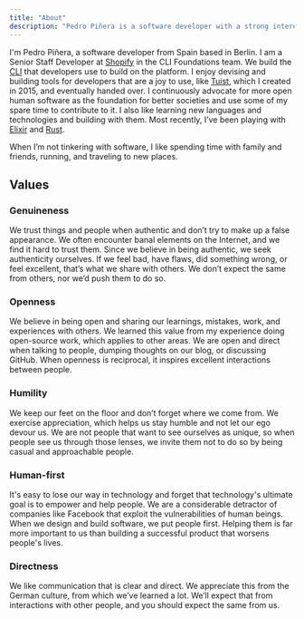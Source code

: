 ```yaml
---
title: "About"
description: "Pedro Piñera is a software developer with a strong interest in building great developer experiences."
---
```


I'm Pedro Piñera, a software developer from Spain based in Berlin.
I am a Senior Staff Developer at [Shopify](https://shopify.com) in the CLI Foundations team.
We build the [CLI](https://github.com/shopify/cli) that developers use to build on the platform.
I enjoy devising and building tools for developers that are a joy to use,
like [Tuist](https://tuist.io), which I created in 2015, and eventually handed over.
I continuously advocate for more open human software as the foundation for better societies and use some of my spare time to contribute to it. I also like learning new languages and technologies and building with them. Most recently, I’ve been playing with [Elixir](https://elixir-lang.org/) and [Rust](https://www.rust-lang.org/).

When I’m not tinkering with software, I like spending time with family and friends, running, and traveling to new places.

## Values

### Genuineness
We trust things and people when authentic and don’t try to make up a false appearance. We often encounter banal elements on the Internet, and we find it hard to trust them. Since we believe in being authentic, we seek authenticity ourselves. If we feel bad, have flaws, did something wrong, or feel excellent, that’s what we share with others. We don’t expect the same from others, nor we’d push them to do so.

### Openness
We believe in being open and sharing our learnings, mistakes, work, and experiences with others. We learned this value from my experience doing open-source work, which applies to other areas. We are open and direct when talking to people, dumping thoughts on our blog, or discussing GitHub. When openness is reciprocal, it inspires excellent interactions between people.

### Humility
We keep our feet on the floor and don’t forget where we come from. We exercise appreciation, which helps us stay humble and not let our ego devour us. We are not people that want to see ourselves as unique, so when people see us through those lenses, we invite them not to do so by being casual and approachable people.

### Human-first
It's easy to lose our way in technology and forget that technology's ultimate goal is to empower and help people. We are a considerable detractor of companies like Facebook that exploit the vulnerabilities of human beings. When we design and build software, we put people first. Helping them is far more important to us than building a successful product that worsens people's lives.

### Directness

We like communication that is clear and direct. We appreciate this from the German culture, from which we’ve learned a lot. We’ll expect that from interactions with other people, and you should expect the same from us.
